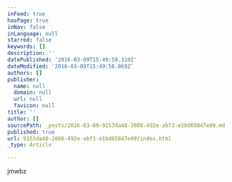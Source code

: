 ```yaml
---
inFeed: true
hasPage: true
inNav: false
inLanguage: null
starred: false
keywords: []
description: ''
datePublished: '2016-03-09T15:49:58.310Z'
dateModified: '2016-03-09T15:49:58.069Z'
authors: []
publisher:
  name: null
  domain: null
  url: null
  favicon: null
title: ''
author: []
sourcePath: _posts/2016-03-09-9153da48-2008-492e-abf3-e1bd65847e09.md
published: true
url: 9153da48-2008-492e-abf3-e1bd65847e09/index.html
_type: Article

---
```

jmwbz
